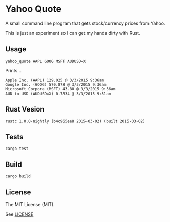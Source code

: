 # Yahoo Quote

A small command line program that gets stock/currency prices from Yahoo.

This is just an experiment so I can get my hands dirty with Rust.

## Usage

    yahoo_quote AAPL GOOG MSFT AUDUSD=X

Prints...

    Apple Inc. (AAPL) 129.025 @ 3/3/2015 9:36am
    Google Inc. (GOOG) 570.878 @ 3/3/2015 9:36am
    Microsoft Corpora (MSFT) 43.80 @ 3/3/2015 9:36am
    AUD to USD (AUDUSD=X) 0.7834 @ 3/3/2015 9:51am

## Rust Vesion

    rustc 1.0.0-nightly (b4c965ee8 2015-03-02) (built 2015-03-02)

## Tests

    cargo test

## Build

    cargo build

## License

The MIT License (MIT).

See [LICENSE](LICENSE)
